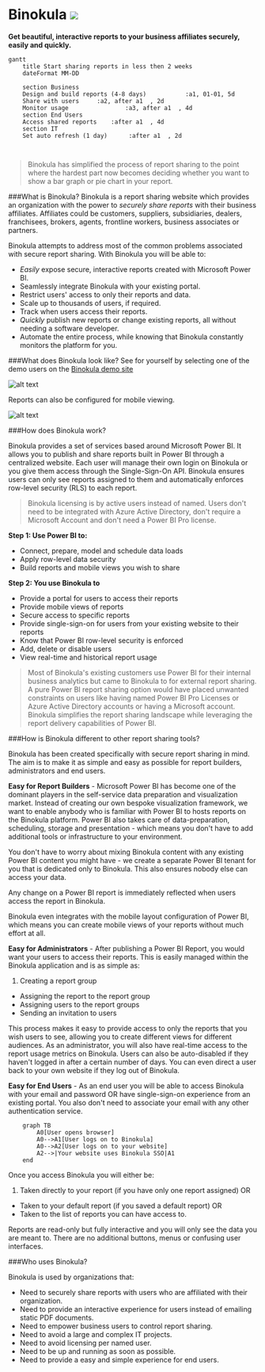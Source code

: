 # Binokula ![](images/favicon.png)

**Get beautiful, interactive reports to your business affiliates securely, easily and quickly.**

```mermaid  
gantt
    title Start sharing reports in less then 2 weeks
    dateFormat MM-DD
    
    section Business
    Design and build reports (4-8 days)           :a1, 01-01, 5d
    Share with users     :a2, after a1  , 2d
    Monitor usage                :a3, after a1  , 4d
    section End Users
    Access shared reports    :after a1  , 4d
    section IT
    Set auto refresh (1 day)      :after a1  , 2d
    
  
```
> Binokula has simplified the process of report sharing to the point where the hardest part now becomes deciding whether you want to show a bar graph or pie chart in your report. 

###What is Binokula?
Binokula is a report sharing website which provides an organization with the power to *securely share reports* with their business affiliates. Affiliates could be customers, suppliers, subsidiaries, dealers, franchisees, brokers, agents, frontline workers, business associates or partners.

Binokula attempts to address most of the common problems associated with secure report sharing. With Binokula you will be able to:

* *Easily* expose secure, interactive reports created with Microsoft Power BI.
* Seamlessly integrate Binokula with your existing portal.
* Restrict users' access to only their reports and data.
* Scale up to thousands of users, if required.
* Track when users access their reports.
* *Quickly* publish new reports or change existing reports, all without needing a software developer.
* Automate the entire process, while knowing that Binokula constantly monitors the platform for you.

###What does Binokula look like?
See for yourself by selecting one of the demo users on the [Binokula demo site](https://binokula.app/demo/index)

![alt text](images/index/demo_report.PNG "Demo Sales Performance Report")

Reports can also be configured for mobile viewing.

![alt text](images/index/demo_mobile_report.PNG "Demo Mobile Sales Performance Report")


###How does Binokula work?

Binokula provides a set of services based around Microsoft Power BI. It allows you to publish and share reports built in Power BI through a centralized website. Each user will manage their own login on Binokula or you give them access through the Single-Sign-On API. Binokula ensures users can only see reports assigned to them and automatically enforces row-level security (RLS) to each report. 

> Binokula licensing is by active users instead of named. Users don't need to be integrated with Azure Active Directory, don't require a Microsoft Account and don't need a Power BI Pro license.

**Step 1: Use Power BI to:**
 
 * Connect, prepare, model and schedule data loads
 * Apply row-level data security
 * Build reports and mobile views you wish to share

**Step 2: You use Binokula to**
 
 * Provide a portal for users to access their reports
 * Provide mobile views of reports
 * Secure access to specific reports
 * Provide single-sign-on for users from your existing website to their reports
 * Know that Power BI row-level security is enforced
 * Add, delete or disable users
 * View real-time and historical report usage

 > Most of Binokula's existing customers use Power BI for their internal business analytics but came to Binokula to for external report sharing. A pure Power BI report sharing option would have placed unwanted constraints on users like having named Power BI Pro Licenses or Azure Active Directory accounts or having a Microsoft account. Binokula simplifies the report sharing landscape while leveraging the report delivery capabilities of Power BI.

###How is Binokula different to other report sharing tools?

Binokula has been created specifically with secure report sharing in mind. The aim is to make it as simple and easy as possible for report builders, administrators and end users.

**Easy for Report Builders** - Microsoft Power BI has become one of the dominant players in the self-service data preparation and visualization market. Instead of creating our own bespoke visualization framework, we want to enable anybody who is familiar with Power BI to hosts reports on the Binokula platform. Power BI also takes care of data-preparation, scheduling, storage and presentation - which means you don't have to add additional tools or infrastructure to your environment.

You don't have to worry about mixing Binokula content with any existing Power BI content you might have - we create a separate Power BI tenant for you that is dedicated only to Binokula. This also ensures nobody else can access your data.

Any change on a Power BI report is immediately reflected when users access the report in Binokula.

Binokula even integrates with the mobile layout configuration of Power BI, which means you can create mobile views of your reports without much effort at all.


**Easy for Administrators** - After publishing a Power BI Report, you would want your users to access their reports. This is easily managed within the Binokula application and is as simple as:

 1. Creating a report group
 + Assigning the report to the report group
 + Assigning users to the report groups
 + Sending an invitation to users

This process makes it easy to provide access to only the reports that you wish users to see, allowing you to create different views for different audiences. As an administrator, you will also have real-time access to the report usage metrics on Binokula. Users can also be auto-disabled if they haven't logged in after a certain number of days. You can even direct a user back to your own website if they log out of Binokula.

**Easy for End Users** - As an end user you will be able to access Binokula with your email and password OR have single-sign-on experience from an existing portal. You also don't need to associate your email with any other authentication service.
```mermaid  
    graph TB
        A0[User opens browser]
        A0-->A1[User logs on to Binokula]
        A0-->A2[User logs on to your website]
        A2-->|Your website uses Binokula SSO|A1
    end
```
Once you access Binokula you will either be:

 1. Taken directly to your report (if you have only one report assigned) OR
 + Taken to your default report (if you saved a default report) OR
 + Taken to the list of reports you can have access to.

 Reports are read-only but fully interactive and you will only see the data you are meant to. There are no additional buttons, menus or confusing user interfaces.

###Who uses Binokula?

 Binokula is used by organizations that:

 * Need to securely share reports with users who are affiliated with their organization.
 * Need to provide an interactive experience for users instead of emailing static PDF documents.
 * Need to empower business users to control report sharing.
 * Need to avoid a large and complex IT projects.
 * Need to avoid licensing per named user.
 * Need to be up and running as soon as possible.
 * Need to provide a easy and simple experience for end users.
